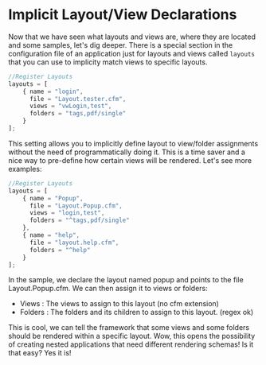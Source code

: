 # Implicit Layout/View Declarations

Now that we have seen what layouts and views are, where they are located and some samples, let's dig deeper. There is a special section in the configuration file of an application just for layouts and views called `layouts` that you can use to implicity match views to specific layouts. 

```js
//Register Layouts
layouts = [
	{ name = "login",
 	  file = "Layout.tester.cfm",
	  views = "vwLogin,test",
	  folders = "tags,pdf/single"
	}
];
```

This setting allows you to implicitly define layout to view/folder assignments without the need of programmatically doing it. This is a time saver and a nice way to pre-define how certain views will be rendered. Let's see more examples:

```js
//Register Layouts
layouts = [
	{ name = "Popup",
 	  file = "Layout.Popup.cfm",
	  views = "login,test",
	  folders = "^tags,pdf/single"
	},
	{ name = "help",
	  file = "layout.help.cfm",
	  folders = "^help"
	}
];
```

In the sample, we declare the layout named popup and points to the file Layout.Popup.cfm. We can then assign it to views or folders:
* Views : The views to assign to this layout (no cfm extension)
* Folders : The folders and its children to assign to this layout. (regex ok)

This is cool, we can tell the framework that some views and some folders should be rendered within a specific layout. Wow, this opens the possibility of creating nested applications that need different rendering schemas! Is it that easy? Yes it is!
